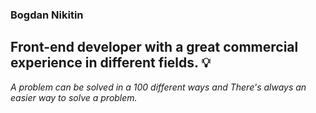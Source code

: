### Bogdan Nikitin
Front-end developer with a great commercial experience in different fields. 💡
---
*A problem can be solved in a 100 different ways and There's always an easier way to solve a problem.*
